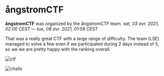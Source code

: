 # ångstromCTF

**ångstromCTF** was organized by the ångstromCTF team. *sat, 03 avr. 2021, 02:00 CEST — tue, 08 avr. 2021, 01:59 CEST*

That was a really great CTF with a large range of difficulty. The team (LSE) managed to solve a few even if we participated during 2 days instead of 5, so we we are pretty happy with the ranking overall.

![ctf](Images/ctf.png)

![challs](Images/challs.png)
